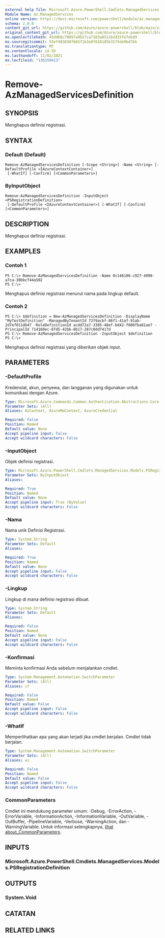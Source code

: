 ```yaml
---
external help file: Microsoft.Azure.PowerShell.Cmdlets.ManagedServices.dll-Help.xml
Module Name: Az.ManagedServices
online version: https://docs.microsoft.com/powershell/module/az.managedservices/remove-azmanagedservicesdefinition
schema: 2.0.0
content_git_url: https://github.com/Azure/azure-powershell/blob/main/src/ManagedServices/ManagedServices/help/Remove-AzManagedServicesDefinition.md
original_content_git_url: https://github.com/Azure/azure-powershell/blob/main/src/ManagedServices/ManagedServices/help/Remove-AzManagedServicesDefinition.md
ms.openlocfilehash: 45dd68c70897a9b27ca7103a8511b2d15fe7ebd9
ms.sourcegitcommit: 53ef403038f665f1b3a9f616185b31f5de9bd7bb
ms.translationtype: MT
ms.contentlocale: id-ID
ms.lasthandoff: 11/02/2021
ms.locfileid: "136159413"
---
```

# Remove-AzManagedServicesDefinition

## SYNOPSIS
Menghapus definisi registrasi.

## SYNTAX

### Default (Default)
```
Remove-AzManagedServicesDefinition [-Scope <String>] -Name <String> [-DefaultProfile <IAzureContextContainer>]
 [-WhatIf] [-Confirm] [<CommonParameters>]
```

### ByInputObject
```
Remove-AzManagedServicesDefinition -InputObject <PSRegistrationDefinition>
 [-DefaultProfile <IAzureContextContainer>] [-WhatIf] [-Confirm] [<CommonParameters>]
```

## DESCRIPTION
Menghapus definisi registrasi.

## EXAMPLES

### Contoh 1
```
PS C:\> Remove-AzManagedServicesDefinition -Name 0c146106-c927-4098-a7ca-30bbcf44a502
PS C:\>
```

Menghapus definisi registrasi menurut nama pada lingkup default.

### Contoh 2
```
PS C:\> $definition = New-AzManagedServicesDefinition -DisplayName "MyTestDefinition" -ManagedByTenantId 72f9acbf-86f1-41af-91ab-2d7ef011db47 -RoleDefinitionId acdd72a7-3385-48ef-bd42-f606fba81ae7 -PrincipalId 714160ec-87d5-42bb-8b17-287c0dd7417d
PS C:\> Remove-AzManagedServicesDefinition -InputObject $definition
PS C:\>
```

Menghapus definisi registrasi yang diberikan objek input.

## PARAMETERS

### -DefaultProfile
Kredensial, akun, penyewa, dan langganan yang digunakan untuk komunikasi dengan Azure.

```yaml
Type: Microsoft.Azure.Commands.Common.Authentication.Abstractions.Core.IAzureContextContainer
Parameter Sets: (All)
Aliases: AzContext, AzureRmContext, AzureCredential

Required: False
Position: Named
Default value: None
Accept pipeline input: False
Accept wildcard characters: False
```

### -InputObject
Objek definisi registrasi.

```yaml
Type: Microsoft.Azure.PowerShell.Cmdlets.ManagedServices.Models.PSRegistrationDefinition
Parameter Sets: ByInputObject
Aliases:

Required: True
Position: Named
Default value: None
Accept pipeline input: True (ByValue)
Accept wildcard characters: False
```

### -Nama
Nama unik Definisi Registrasi.

```yaml
Type: System.String
Parameter Sets: Default
Aliases:

Required: True
Position: Named
Default value: None
Accept pipeline input: False
Accept wildcard characters: False
```

### -Lingkup
Lingkup di mana definisi registrasi dibuat.

```yaml
Type: System.String
Parameter Sets: Default
Aliases:

Required: False
Position: Named
Default value: None
Accept pipeline input: False
Accept wildcard characters: False
```

### -Konfirmasi
Meminta konfirmasi Anda sebelum menjalankan cmdlet.

```yaml
Type: System.Management.Automation.SwitchParameter
Parameter Sets: (All)
Aliases: cf

Required: False
Position: Named
Default value: False
Accept pipeline input: False
Accept wildcard characters: False
```

### -WhatIf
Memperlihatkan apa yang akan terjadi jika cmdlet berjalan.
Cmdlet tidak berjalan.

```yaml
Type: System.Management.Automation.SwitchParameter
Parameter Sets: (All)
Aliases: wi

Required: False
Position: Named
Default value: False
Accept pipeline input: False
Accept wildcard characters: False
```

### CommonParameters
Cmdlet ini mendukung parameter umum: -Debug, -ErrorAction, -ErrorVariable, -InformationAction, -InformationVariable, -OutVariable, -OutBuffer, -PipelineVariable, -Verbose, -WarningAction, dan -WarningVariable. Untuk informasi selengkapnya, [lihat about_CommonParameters](http://go.microsoft.com/fwlink/?LinkID=113216).

## INPUTS

### Microsoft.Azure.PowerShell.Cmdlets.ManagedServices.Models.PSRegistrationDefinition
## OUTPUTS

### System.Void
## CATATAN

## RELATED LINKS

